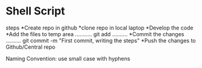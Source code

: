 # Shell Script 

steps
 *Create repo in github
 *clone repo in local laptop
 *Develop the code
 *Add the files to temp area
...........
 git add <file-name>
 ..........
 *Commit the changes
 ..........
 git commit -m "First commit, writing the steps" 
 *Push the changes to Github/Central repo

 Naming Convention:
 use small case with hyphens